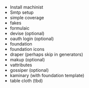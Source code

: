 - Install machinist
- Smtp setup
- simple coverage
- fakes
- formulaic
- devise (optional)
- oauth login (optional)
- foundation
- foundation icons
- draper (perhaps skip in generators)
- makup (optional)
- vattributes
- gossiper (optional)
- kaminary (with foundation template)
- table cloth (tbd)

